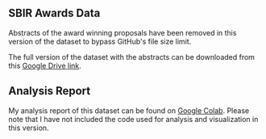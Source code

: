 ## SBIR Awards Data
Abstracts of the award winning proposals have been removed in this version 
of the dataset to bypass GitHub's file size limit.

The full version of the dataset with the abstracts 
can be downloaded from this [Google Drive link](https://drive.google.com/file/d/1QVQ7S9w2cslncvZ7nIi55PTerYV4fg-K/view?usp=sharing).

## Analysis Report
My analysis report of this dataset can be found on [Google Colab](https://colab.research.google.com/drive/18cJR8k9RomiZQLcOry3H0jncDSF4ny9h?usp=sharing). Please note that I have not included the code used for analysis and visualization in this version.
